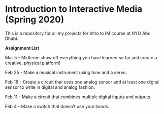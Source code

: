 # Introduction to Interactive Media (Spring 2020)
This is a repository for all my projects for Intro to IM course at NYU Abu Dhabi.

**Assignment List**

Mar 5 - Midterm: show off everything you have learned so far and create a creative, physical platform!

Feb 25 - Make a musical instrument using tone and a servo.

Feb 18 - Create a circuit that uses one analog sensor and at least one digital sensor to write in digital and analog fashion.

Feb 11 - Make a circuit that combines multiple digital inputs and outputs.

Feb 4 - Make a switch that doesn’t use your hands.
